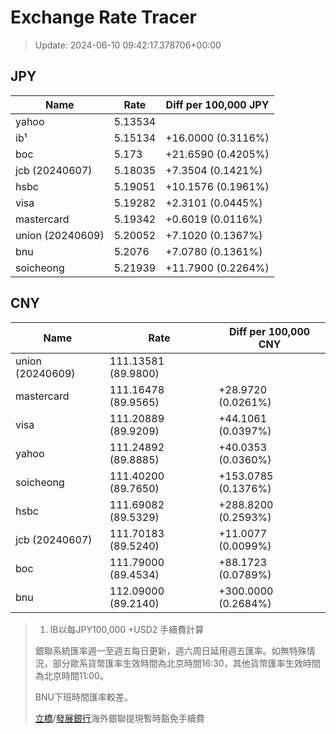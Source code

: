 # Exchange Rate Tracer

> Update: 2024-06-10 09:42:17.378706+00:00

## JPY

| Name             |    Rate | Diff per 100,000 JPY   |
|------------------|---------|------------------------|
| yahoo            | 5.13534 |                        |
| ib¹              | 5.15134 | +16.0000 (0.3116%)     |
| boc              | 5.173   | +21.6590 (0.4205%)     |
| jcb (20240607)   | 5.18035 | +7.3504 (0.1421%)      |
| hsbc             | 5.19051 | +10.1576 (0.1961%)     |
| visa             | 5.19282 | +2.3101 (0.0445%)      |
| mastercard       | 5.19342 | +0.6019 (0.0116%)      |
| union (20240609) | 5.20052 | +7.1020 (0.1367%)      |
| bnu              | 5.2076  | +7.0780 (0.1361%)      |
| soicheong        | 5.21939 | +11.7900 (0.2264%)     |

## CNY

| Name             | Rate                | Diff per 100,000 CNY   |
|------------------|---------------------|------------------------|
| union (20240609) | 111.13581	(89.9800) |                        |
| mastercard       | 111.16478	(89.9565) | +28.9720 (0.0261%)     |
| visa             | 111.20889	(89.9209) | +44.1061 (0.0397%)     |
| yahoo            | 111.24892	(89.8885) | +40.0353 (0.0360%)     |
| soicheong        | 111.40200	(89.7650) | +153.0785 (0.1376%)    |
| hsbc             | 111.69082	(89.5329) | +288.8200 (0.2593%)    |
| jcb (20240607)   | 111.70183	(89.5240) | +11.0077 (0.0099%)     |
| boc              | 111.79000	(89.4534) | +88.1723 (0.0789%)     |
| bnu              | 112.09000	(89.2140) | +300.0000 (0.2684%)    |


> 1. IB以每JPY100,000 +USD2 手續費計算
>
> 銀聯系統匯率週一至週五每日更新，週六周日延用週五匯率。如無特殊情況，部分歐系貨幣匯率生效時間為北京時間16:30，其他貨幣匯率生效時間為北京時間11:00。
>
> BNU下班時間匯率較差。
>
> [立橋](https://www.wlbank.com.mo/uploads/ueditor/file/20181211/1544536513900230.pdf)/[發展銀行](https://www.mdb.com.mo/Service_Charges_20230728.pdf)海外銀聯提現暫時豁免手續費

